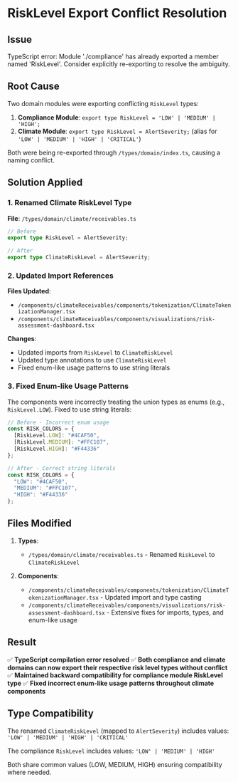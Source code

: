 # RiskLevel Export Conflict Resolution

## Issue
TypeScript error: Module './compliance' has already exported a member named 'RiskLevel'. Consider explicitly re-exporting to resolve the ambiguity.

## Root Cause
Two domain modules were exporting conflicting `RiskLevel` types:

1. **Compliance Module**: `export type RiskLevel = 'LOW' | 'MEDIUM' | 'HIGH';`
2. **Climate Module**: `export type RiskLevel = AlertSeverity;` (alias for `'LOW' | 'MEDIUM' | 'HIGH' | 'CRITICAL'`)

Both were being re-exported through `/types/domain/index.ts`, causing a naming conflict.

## Solution Applied

### 1. Renamed Climate RiskLevel Type
**File**: `/types/domain/climate/receivables.ts`
```typescript
// Before
export type RiskLevel = AlertSeverity;

// After  
export type ClimateRiskLevel = AlertSeverity;
```

### 2. Updated Import References
**Files Updated**:
- `/components/climateReceivables/components/tokenization/ClimateTokenizationManager.tsx`
- `/components/climateReceivables/components/visualizations/risk-assessment-dashboard.tsx`

**Changes**:
- Updated imports from `RiskLevel` to `ClimateRiskLevel`
- Updated type annotations to use `ClimateRiskLevel`
- Fixed enum-like usage patterns to use string literals

### 3. Fixed Enum-like Usage Patterns
The components were incorrectly treating the union types as enums (e.g., `RiskLevel.LOW`). Fixed to use string literals:

```typescript
// Before - Incorrect enum usage
const RISK_COLORS = {
  [RiskLevel.LOW]: "#4CAF50",
  [RiskLevel.MEDIUM]: "#FFC107", 
  [RiskLevel.HIGH]: "#F44336"
};

// After - Correct string literals
const RISK_COLORS = {
  "LOW": "#4CAF50",
  "MEDIUM": "#FFC107",
  "HIGH": "#F44336"
};
```

## Files Modified

1. **Types**:
   - `/types/domain/climate/receivables.ts` - Renamed `RiskLevel` to `ClimateRiskLevel`

2. **Components**:
   - `/components/climateReceivables/components/tokenization/ClimateTokenizationManager.tsx` - Updated import and type casting
   - `/components/climateReceivables/components/visualizations/risk-assessment-dashboard.tsx` - Extensive fixes for imports, types, and enum-like usage

## Result
✅ **TypeScript compilation error resolved**
✅ **Both compliance and climate domains can now export their respective risk level types without conflict**
✅ **Maintained backward compatibility for compliance module RiskLevel type**
✅ **Fixed incorrect enum-like usage patterns throughout climate components**

## Type Compatibility
The renamed `ClimateRiskLevel` (mapped to `AlertSeverity`) includes values: `'LOW' | 'MEDIUM' | 'HIGH' | 'CRITICAL'`

The compliance `RiskLevel` includes values: `'LOW' | 'MEDIUM' | 'HIGH'`

Both share common values (LOW, MEDIUM, HIGH) ensuring compatibility where needed.
